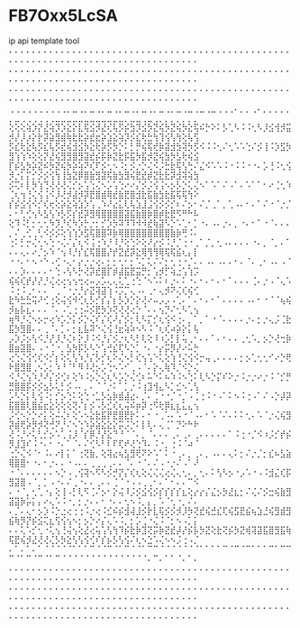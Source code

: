 # FB7Oxx5LcSA
ip api template tool 
⠄⠄⠄⠄⠄⠄⠄⠄⠄⠄⠄⠄⠄⠄⠄⠄⠄⠄⠄⠄⠄⠄⠄⠄⠄⠄⠄⠄⠄⠄⠄⠄⠄⠄⠄⠄⠄⠄⠄⠄⠄⠄⠄⠄⠄⠄⠄⠄⠄⠄⠄⠄⠄⠄⠄⠄⠄⠄⠄⠄⠄⠄⠄⠄⠄⠄⠄⠄⠄⠄⠄⠄⠄⠄⠄⠄⠄⠄⠄⠄⠄⠄
⠄⠄⠄⠄⠄⠄⠄⠄⠄⠄⠄⠄⠄⠄⠄⠄⠄⠄⠄⠄⠄⠄⠄⠄⠄⠄⠄⠄⠄⠄⠄⠄⠄⠄⠄⠄⠄⠄⠄⠄⠄⠄⠄⠄⠄⠄⠄⠄⠄⠄⠄⠄⠄⠄⠄⠄⠄⠄⠄⠄⠄⠄⠄⠄⠄⠄⠄⠄⠄⠄⠄⠄⠄⠄⠄⠄⠄⠄⠄⠄⠄⠄
⠄⠄⠄⠄⠄⠄⠄⠄⠄⠄⠄⠄⠄⠄⠄⠄⠄⠄⠄⠄⠄⠄⠄⠄⠄⠄⠄⠄⠄⠄⠄⠄⠄⠄⠄⠄⠄⠄⠄⠄⠄⠄⠄⠄⠄⠄⠄⠄⠄⠄⠄⠄⠄⠄⠄⠄⠄⠄⠄⠄⠄⠄⠄⠄⠄⠄⠄⠄⠄⠄⠄⠄⠄⠄⠄⠄⠄⠄⠄⠄⠄⠄
⢀⢀⢀⢀⢀⢀⢀⢀⢀⢀⡀⣀⢀⡀⣀⢀⡀⣀⢀⡀⣀⢀⡀⣀⢀⡀⣀⢀⡀⣀⢀⣀⢀⣀⢀⣀⢀⢀⢀⠄⡀⡀⢀⠄⡀⡀⡀⡀⡀⡀⣀⢀⢀⢀⢀⢀⢀⣀⣀⣀⣀⣀⣀⣀⣀⣀⣀⣀⣀⡀⣀⣀⢀⣀⢀⡀⡀⡀⡀⡀⡀⡀
⢕⢕⢕⢵⡱⡝⣜⢵⡹⡱⣕⡕⣇⢯⣪⡺⣜⢎⢧⡫⡮⣳⡹⣪⡳⣝⢮⡳⣝⢮⡳⣕⢯⠮⡓⠕⠅⡣⢁⠣⠨⠨⢂⠣⡸⣪⢺⡺⣭⡺⡜⡸⡰⡕⡗⡽⣵⣻⣾⢷⣗⣗⡵⣞⣖⡵⣱⣕⢵⡹⡪⣎⢗⣓⢳⢹⢪⢣⢳⢕⢧⢫
⡫⣎⢗⣕⢧⡫⣎⢧⡫⣞⢮⣺⣪⡳⣕⢗⡵⡫⡳⡑⠅⡃⡛⢮⢯⢞⡷⣽⣺⣳⢽⡳⡫⠪⠨⠨⢂⠌⢂⠡⠡⢑⠌⡪⢸⠨⡱⣫⡳⣻⢱⢱⠱⢕⢕⡝⣜⢮⣻⣻⣿⣻⣽⣞⡮⡯⡷⣝⣗⡯⣯⡳⣯⡺⣝⢮⣳⡳⣣⢗⢮⣪
⡏⡮⣣⡳⡵⣝⠮⡳⣝⢮⡳⡵⢵⠝⢎⠏⡪⢂⠢⠨⡂⡪⡐⡑⢌⠪⡨⣓⣗⢯⢣⢓⠌⣌⠪⠡⠡⠨⠐⠨⠨⠐⠐⠄⡡⢘⠨⢂⢪⡺⡐⡅⡍⡊⡪⡪⢪⢳⢸⣳⣝⡿⣿⣷⣻⣽⢯⣷⣳⣻⢮⣟⣞⡾⣝⣗⣗⡽⣺⢽⢵⣳
⡪⢍⠆⡇⡳⢱⢙⢜⢜⢜⢌⡊⡢⢡⢑⢌⠢⡡⢡⢑⠔⠔⡌⡪⡨⢪⢨⠢⡢⡣⡑⢅⢌⠢⠁⠡⠁⠌⠠⠁⠄⠡⠁⠁⠂⠔⢈⢂⠱⢈⢆⢲⢘⢌⢪⢨⠪⡸⢜⡺⣼⡺⡽⣟⣿⣾⢿⣞⣷⣟⣿⣺⣗⣯⣷⣳⣗⣯⢯⢯⢳⠕
⡎⡮⣪⢪⠪⡊⢎⢖⢕⡵⣕⢵⣱⡱⢡⢀⠱⠜⣔⣅⢇⢧⣱⣸⣨⢪⡪⡪⡊⠆⠌⡢⠂⠌⡈⢀⠁⡀⢁⠠⠄⠂⠄⠁⠌⠐⠈⡐⡈⠄⠂⢃⢊⢢⠣⣣⢣⠱⡣⡫⡎⣞⡽⣻⢿⣿⣿⣿⣿⣽⣯⣷⣿⡷⣿⡾⣗⣟⠫⠛⠓⠧
⢕⠹⠨⡃⡂⢂⢂⠳⡹⡘⢎⠳⡱⡓⡐⡂⡊⡱⡳⠽⠹⠹⠺⠺⣞⢷⣽⠣⡑⠡⢁⠂⡁⠐⠄⠠⠄⡐⠄⡀⠐⠄⠂⠁⠐⠈⠄⠄⠄⡀⠌⢀⢊⢀⢃⠪⡪⡪⢕⢱⢱⡱⣫⢯⣿⣿⠽⡷⢿⣿⣿⣿⣿⣿⣿⣿⣿⣷⡷⢛⠨⠄
⢐⠅⡃⡒⢌⢂⠢⢑⠐⢌⠌⡌⢆⠪⢨⢐⠱⡘⠸⡘⢕⢑⠕⢕⠜⡔⡪⠨⡘⡈⢐⠐⢀⠁⡈⡀⢂⠠⠄⠄⠄⠄⠐⠄⡀⠈⡀⠄⠁⠄⠄⢄⠄⠔⡈⡢⠱⠈⢢⠸⡘⡎⣎⢯⣿⣿⡜⡞⣝⣞⡽⣕⢿⢻⢻⢿⢯⢯⣮⢆⡄⡇
⠐⠐⠄⠂⠢⠐⠑⠠⢊⠐⢄⠂⡔⡐⡐⢔⠄⡂⡂⢂⠂⡂⠡⡁⢅⠌⠌⡂⢂⢐⠐⡈⠄⠄⠠⠄⠠⠄⠄⠂⠄⠈⠄⢀⠂⠠⠄⠠⠈⠄⠄⡱⠄⠄⠄⠄⠂⢑⠠⢣⠣⡓⢜⡽⣞⣿⡏⡾⣼⣯⣟⣭⡛⡂⢡⡺⡋⢵⣐⢡⢱⡩
⢮⢮⢎⡞⡜⡜⡘⢌⢔⢔⢢⢢⢒⢔⠤⡠⡡⢄⢄⢅⢁⢐⢑⠈⠢⠡⠅⠆⡐⠄⠅⠐⠄⠂⠄⠂⠄⠂⠁⠄⠄⠄⢈⠄⡐⠠⠈⢄⠡⠨⢐⠨⢀⠂⠄⠄⠈⢀⠈⠐⡐⡘⡔⣝⢽⣽⢱⠨⡩⡉⢄⠠⠄⢀⠂⢄⡺⠝⢌⢎⢮⢊
⣗⠳⣓⣓⢭⠜⢊⢐⢕⢬⢪⠺⢊⢆⡣⡊⡎⡌⡆⡣⡱⡑⡕⢜⠔⠤⡠⡠⠠⢁⠄⠁⠄⠂⠄⠂⠁⠄⠄⠄⠄⠠⠄⠂⠐⠈⠈⢦⢮⡺⣦⡧⣆⠄⠄⠄⠈⠄⠠⢁⢐⢐⠬⡪⣟⡳⡱⢝⢜⢜⢔⡑⠈⠄⠄⢢⡙⠌⢂⠣⢁⢢
⢶⠻⡘⢌⠢⡢⡒⢔⠱⡡⡑⡅⡪⡑⢌⠎⡌⢎⠜⡌⡪⡂⢇⠣⡍⡊⢆⢪⠪⢐⠄⡀⠁⡀⠁⠐⠈⠄⠄⠄⠄⡐⠄⡂⡐⢄⡨⢈⣗⣯⡳⣻⣿⠄⠄⢀⠈⠄⡁⠄⡂⣆⣧⠽⠑⢌⢪⢘⣖⢵⠵⠢⠣⠨⠈⢆⢎⠴⡵⡕⡅⢧
⡠⡱⡨⡢⢣⠪⡘⡜⡸⡘⢌⠆⡕⡸⠨⠪⡘⡌⡪⡐⢆⠣⡃⢇⢕⠸⠰⡡⡃⡇⢥⢀⠂⠄⠄⠁⠄⠂⠄⠄⢀⢂⠡⡀⡢⡑⢜⢒⡷⣿⣶⣽⣿⠄⠠⠐⢈⠐⡀⣣⡳⡯⡣⠣⡑⢡⢚⣎⢏⠣⡑⡁⠐⠄⠐⡔⡭⡻⡜⠔⠥⡓
⢔⢑⢌⢪⢊⢎⠪⡊⡆⢕⢅⢣⠱⡘⡌⡣⡊⢆⠕⢌⠢⡃⢎⢢⢡⠑⢅⢕⢱⢘⢌⢪⠪⡒⢤⢀⠄⠄⠄⠄⡂⡢⢁⢂⢂⠊⠔⡑⢟⠗⣿⣻⣿⢀⠢⡡⡂⠱⠘⠈⠃⠻⠸⢜⡢⡡⢑⠢⠡⠊⢀⠠⠈⠄⡕⢄⢷⠹⡈⠪⡑⢌
⠪⡘⢌⢢⠱⡘⠜⡌⡪⢊⠆⢕⠱⠨⡢⡑⢌⢆⠣⡡⡑⢌⢊⠆⠥⠑⠅⠦⠱⠨⠢⢑⠅⢇⠣⡑⡍⠎⠕⡐⠨⡐⡐⠔⡐⠨⠈⡊⡛⣛⣿⣿⡯⡪⡪⣢⡣⢅⡃⡪⠠⠄⡀⠄⠈⠈⡐⠅⠁⡁⡐⠨⢰⣹⢺⣄⠣⡁⣊⠢⢁⢣
⡡⠣⡑⡅⢇⢪⠨⡂⡊⡢⢑⠅⢕⢑⠐⣁⡣⣢⡷⣾⣼⣔⠄⡈⠄⢈⠐⠐⡈⠐⡈⠠⢈⢐⠨⠐⠠⠁⠅⠢⠨⢐⠠⠁⠌⠠⡑⡼⡽⣯⣿⣿⢇⣿⣮⣖⣕⢕⢕⢕⢝⠌⡆⡪⠠⡣⣊⢎⢆⢬⠮⡶⡽⢐⠫⢗⡿⣆⣆⣅⣄⢢
⡨⢊⠢⡑⡑⠔⡅⢕⠬⢌⠆⢕⠡⠢⣕⣗⣯⡟⣟⣿⣟⡗⠅⠄⠂⠐⢀⠡⠄⠡⠐⠈⠠⠄⠂⠡⠈⠌⠄⠅⠅⢂⠄⠡⠈⡐⢌⢮⣻⡽⣾⢟⡵⡻⡺⢝⢚⠝⡘⠌⠢⢑⠱⡵⣵⣕⣕⡕⡭⡨⡑⠅⡇⢇⠄⢄⢈⠁⡙⠕⠓⠗
⢜⠨⡘⠔⢅⢃⡊⡢⠡⢁⢨⡸⠈⡎⡿⡘⡜⣕⠙⠘⠈⠈⠄⡀⠈⠄⠄⠄⢀⠄⢀⠄⢀⠄⠄⠄⠄⠄⠁⠨⢐⠐⡈⠪⠰⡨⡊⡞⡮⡻⣸⣹⠎⠨⠐⠄⠂⠐⠄⠁⠈⠄⠌⢊⠣⠃⠇⠏⢏⠞⢜⢑⠹⠄⠨⠐⡀⢐⠨⠈⠴⠈
⢐⡑⢌⠪⠈⠂⠨⠄⠔⡇⡅⠁⢐⢝⣷⡀⢕⢽⣔⢦⣣⣻⢟⠝⠕⠡⠁⠅⠐⢀⠄⡀⢀⠄⡀⠠⠄⠄⢄⠅⡂⠌⡐⡈⡂⣎⠦⣣⣵⢿⣿⣿⠂⠐⠄⠂⡐⠄⠄⠐⠠⠄⠄⢀⢀⢀⢀⠄⠄⠈⠄⠐⠈⠄⠌⠠⠐⡐⠌⠠⠁⠜
⠐⠈⠄⠄⠄⠄⠄⠄⠢⡑⠠⢀⢪⢽⠢⠫⠣⡪⡚⡝⡌⢎⢆⢕⢌⢌⢌⢔⢌⢄⢂⠄⡀⢂⠄⠅⢣⠣⡢⠐⡠⠡⠐⠠⠨⣺⣌⢎⡯⣻⣽⣿⠠⠈⡀⡁⠠⠐⠄⠌⢀⠐⠄⠄⢀⠄⠄⢈⠈⠐⠠⠠⢀⢀⠂⠄⠁⠂⠄⠄⠉⠪
⠄⠐⠈⡀⢂⢁⠐⡄⢕⢸⠠⡃⢇⠫⢈⠌⡢⠂⡕⢬⠸⡨⡪⣪⢪⡪⡎⡎⡎⡎⣆⢕⡔⡔⡌⣌⡢⡳⣜⣆⡂⠌⢌⠌⡪⣒⢮⣷⣻⣽⣽⡷⡥⡅⡄⠔⢄⠡⠨⠐⡀⡂⡐⠄⠄⠂⠐⠄⠄⢂⠢⠨⡀⡄⡀⠡⠈⢂⠐⡀⠌⠄
⠄⡈⠄⢄⠂⡢⡱⠨⡑⣐⢔⢐⢐⠨⡐⢔⠨⣊⠮⡮⣺⢼⣸⡪⡗⣇⢯⡪⡪⡺⡸⡳⢝⣞⢮⣚⣎⢏⢮⣫⣟⣮⢦⣱⣘⢮⣻⣾⣻⣮⢷⡻⡝⡮⣪⢍⣆⢫⢪⢢⠢⡂⡢⡑⠔⡌⢄⠡⠨⡀⡂⡡⢈⠐⢌⠨⠈⡂⠢⠠⡁⡅
⠄⠄⢅⠡⡊⢂⠐⢅⢢⢘⢬⢢⢕⣜⢔⢥⢡⢣⢳⠹⡮⣗⡷⣹⢝⡭⡷⣝⣞⡼⡜⡮⡧⡳⣝⢕⣗⢝⡮⡳⣝⢾⢽⣽⣯⣿⣻⣯⢷⢯⣟⢮⡺⣜⢜⢜⢌⡣⡳⣕⢣⢣⢪⢊⠎⡎⡦⡣⢣⢪⠌⢆⠢⣑⠡⢌⠢⠢⡨⢐⠠⡈
⠄⠁⠄⠁⠄⠁⠈⠈⠈⠈⠈⠁⠁⠁⠉⠈⠈⠉⠈⠁⠉⠈⠈⠁⠉⠉⠈⠈⠈⠈⠈⠈⠈⠁⠁⠁⠁⠉⠈⠉⠈⠉⠁⠁⠁⠉⠁⠉⠉⠉⠈⠁⠉⠈⠉⠈⠁⠉⠈⠈⠈⠈⠈⠈⠈⠈⠈⠈⠈⠈⠈⠈⠈⠄⠉⠄⠁⠁⠈⠄⠁⠄
⠄⠄⠄⠄⠄⠄⠄⠄⠄⠄⠄⠄⠄⠄⠄⠄⠄⠄⠄⠄⠄⠄⠄⠄⠄⠄⠄⠄⠄⠄⠄⠄⠄⠄⠄⠄⠄⠄⠄⠄⠄⠄⠄⠄⠄⠄⠄⠄⠄⠄⠄⠄⠄⠄⠄⠄⠄⠄⠄⠄⠄⠄⠄⠄⠄⠄⠄⠄⠄⠄⠄⠄⠄⠄⠄⠄⠄⠄⠄⠄⠄⠄
⠄⠄⠄⠄⠄⠄⠄⠄⠄⠄⠄⠄⠄⠄⠄⠄⠄⠄⠄⠄⠄⠄⠄⠄⠄⠄⠄⠄⠄⠄⠄⠄⠄⠄⠄⠄⠄⠄⠄⠄⠄⠄⠄⠄⠄⠄⠄⠄⠄⠄⠄⠄⠄⠄⠄⠄⠄⠄⠄⠄⠄⠄⠄⠄⠄⠄⠄⠄⠄⠄⠄⠄⠄⠄⠄⠄⠄⠄⠄⠄⠄⠄
⠄⠄⠄⠄⠄⠄⠄⠄⠄⠄⠄⠄⠄⠄⠄⠄⠄⠄⠄⠄⠄⠄⠄⠄⠄⠄⠄⠄⠄⠄⠄⠄⠄⠄⠄⠄⠄⠄⠄⠄⠄⠄⠄⠄⠄⠄⠄⠄⠄⠄⠄⠄⠄⠄⠄⠄⠄⠄⠄⠄⠄⠄⠄⠄⠄⠄⠄⠄⠄⠄⠄⠄⠄⠄⠄⠄⠄⠄⠄⠄⠄⠄
